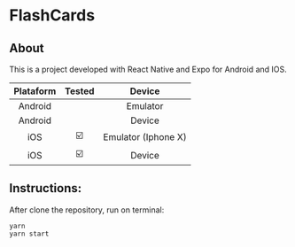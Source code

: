 # FlashCards
## About

This is a project developed with React Native and Expo for Android and IOS.

|      Plataform    |       Tested             |        Device       | 
|:-----------------:|:------------------------:|:-------------------:|
| Android           |                          | Emulator            |
| Android           |                          | Device              |
| iOS               | :ballot_box_with_check:  | Emulator (Iphone X) |  
| iOS               | :ballot_box_with_check:  | Device              |                 


## Instructions:
After clone the repository, run on terminal:
```
yarn
yarn start
```
